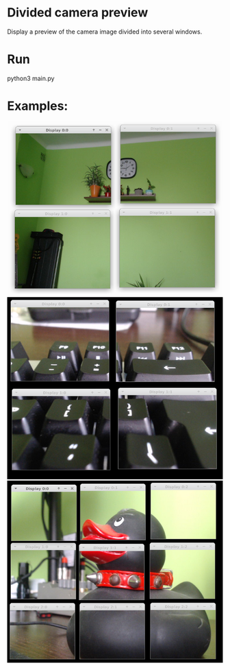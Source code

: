 # Divided camera preview

Display a preview of the camera image divided into several windows.

# Run
python3 main.py

# Examples:

![Example 1](examples/1.png)
![Example 2](examples/2.png)
![Example 3](examples/3.png)
